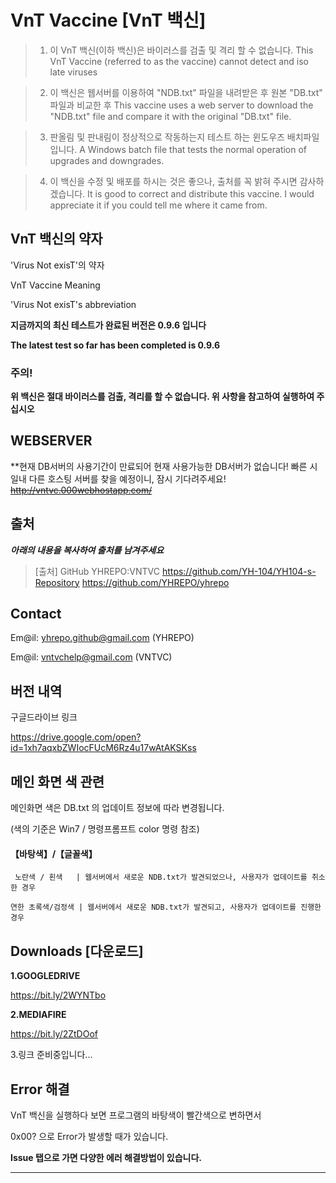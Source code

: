 # VnT Vaccine [VnT 백신]
>1. 이 VnT 백신(이하 백신)은 바이러스를 검출 및 격리 할 수 없습니다.
>	 This VnT Vaccine (referred to as the vaccine) cannot detect and iso late viruses

>2. 이 백신은 웹서버를 이용하여 "NDB.txt" 파일을 내려받은 후 원본 "DB.txt" 파일과 비교한 후 
>	 This vaccine uses a web server to download the "NDB.txt" file and compare it with the original "DB.txt" file.

>3. 판올림 및 판내림이 정상적으로 작동하는지 테스트 하는 윈도우즈 배치파일 입니다.
>	 A Windows batch file that tests the normal operation of upgrades and downgrades.

>4. 이 백신을 수정 및 배포를 하시는 것은 좋으나, 출처를 꼭 밝혀 주시면 감사하겠습니다.
>	 It is good to correct and distribute this vaccine. I would appreciate it if you could tell me where it came from.


## VnT 백신의 약자
'Virus Not exisT'의 약자

VnT Vaccine Meaning

'Virus Not exisT's abbreviation

**지금까지의 최신 테스트가 완료된 버전은 0.9.6 입니다**

**The latest test so far has been completed is 0.9.6**


### 주의!
**위 백신은 절대 바이러스를 검출, 격리를 할 수 없습니다. 
위 사항을 참고하여 실행하여 주십시오**

## WEBSERVER
**현재 DB서버의 사용기간이 만료되어 현재 사용가능한 DB서버가 없습니다!
빠른 시일내 다른 호스팅 서버를 찾을 예정이니, 잠시 기다려주세요!
	~~http://vntvc.000webhostapp.com/~~


## 출처
___아래의 내용을 복사하여 출처를 남겨주세요___
>	[출처]
>	GitHub YHREPO:VNTVC
>	<https://github.com/YH-104/YH104-s-Repository>
>	<https://github.com/YHREPO/yhrepo>
	
## Contact

Em@il: <yhrepo.github@gmail.com> (YHREPO)

Em@il: <vntvchelp@gmail.com> (VNTVC)

## 버전 내역
구글드라이브 링크

<https://drive.google.com/open?id=1xh7aqxbZWIocFUcM6Rz4u17wAtAKSKss>

## 메인 화면 색 관련
메인화면 색은 DB.txt 의 업데이트 정보에 따라 변경됩니다.

(색의 기준은 Win7 / 명령프롬프트 color 명령 참조)
#### 【바탕색】/【글꼴색】
`  노란색 / 횐색   | 웹서버에서 새로운 NDB.txt가 발견되었으나, 사용자가 업데이트를 취소한 경우 `

` 연한 초록색/검정색 | 웹서버에서 새로운 NDB.txt가 발견되고, 사용자가 업데이트를 진행한 경우 `

## Downloads [다운로드]

**1.GOOGLEDRIVE**

<https://bit.ly/2WYNTbo>


**2.MEDIAFIRE**

<https://bit.ly/2ZtDOof>


3.링크 준비중입니다...


## Error 해결
VnT 백신을 실행하다 보면 프로그램의 바탕색이 빨간색으로 변하면서

0x00? 으로 Error가 발생할 때가 있습니다.

**Issue 탭으로 가면 다양한 에러 해결방법이 있습니다.**


- - -

